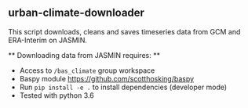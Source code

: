 ## urban-climate-downloader

This script downloads, cleans and saves timeseries data from GCM and ERA-Interim on JASMIN.

** Downloading data from JASMIN requires: **
* Access to `/bas_climate` group workspace
* Baspy module https://github.com/scotthosking/baspy
* Run `pip install -e .` to install dependencies (developer mode)
* Tested with python 3.6

